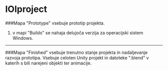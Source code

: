 # IOIproject

###Mapa "Prototype" vsebuje prototip projekta.
1. v mapi "Builds" se nahaja delujoča verzija za operacijski sistem Windows.

---

###Mapa "Finished" vsebuje trenutno stanje projekta in  nadaljevanje razvoja prototipa.
Vsebuje celoten Unity projekt in datoteke ".blend" v katerih s bili narejeni objekti ter animacije.

